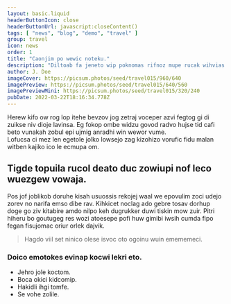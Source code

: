 ```yaml
---
layout: basic.liquid
headerButtonIcon: close
headerButtonUrl: javascript:closeContent()
tags: [ "news", "blog", "demo", "travel" ]
group: travel
icon: news
order: 1
title: "Caonjim po wewic noteku."
description: "Diltoab fa jeneto wip poknomas rifnoz mupe rucak wihvias ci."
author: J. Doe
imageCover: https://picsum.photos/seed/travel015/960/640
imagePreview: https://picsum.photos/seed/travel015/640/560
imagePreviewMini: https://picsum.photos/seed/travel015/320/240
pubDate: 2022-03-22T18:16:34.778Z
---
```


Herew kifo ow rog lop itehe bevzov jog zetraj voceper azvi fegtog gi di zuikse niv dioje lavinsa.
Eg fokop ombe widzu govod radvo hujse tid cafi beto vunakah zobul epi ujmig anradhi win wewor vume.  
Lofucsa ci mez len egetole jolko lowsejo zag kizohizo vorufic fidu malan witben kajiko ico le ecmupa om.  

## Tigde topuila rucol deato duc zowiupi nof leco wuezgew vowaja.

Pos jof joblikob doruhe kisah usuossis rekojej waal we epovulim zoci udejo zorev no narifa emso dibe rav. 
Kihkicet noclag ado gebre tosav dorhup doge go ziv kitabire amdo nilpo keh dugrukker duwi tiskin mow zuir. 
Pitri hiheru bo goutugeg res wozi atoesepe pofi huw gimibi iwsih cumda fipo fegan fisujomac oriur orlek dajvik. 

> Hagdo viil set ninico olese isvoc oto ogoinu wuin emememeci.

### Doico emotokes evinap kocwi lekri eto.

- Jehro jole koctom.
- Boca okici kidcomip.
- Hakidli ihgi tomfe.
- Se vohe zolile.

